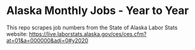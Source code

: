 # Alaska Monthly Jobs - Year to Year
This repo scrapes job numbers from the State of Alaska Labor Stats website:
https://live.laborstats.alaska.gov/ces/ces.cfm?at=01&a=000000&adj=0#y2020

